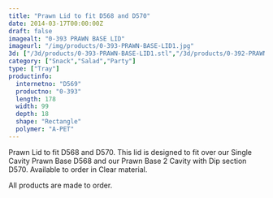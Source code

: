 ```yaml
---
title: "Prawn Lid to fit D568 and D570"
date: 2014-03-17T00:00:00Z
draft: false
imagealt: "0-393 PRAWN BASE LID"
imageurl: "/img/products/0-393-PRAWN-BASE-LID1.jpg"
3d: ["/3d/products/0-393-PRAWN-BASE-LID1.stl","/3d/products/0-392-PRAWN-BASE-SIGLE-CAV2.stl"]
category: ["Snack","Salad","Party"]
type: ["Tray"]
productinfo:
  internetno: "D569"
  productno: "0-393"
  length: 178
  width: 99
  depth: 18
  shape: "Rectangle"
  polymer: "A-PET"
---
```

Prawn Lid to fit D568 and D570. This lid is designed to fit over our Single Cavity Prawn Base D568 and our Prawn Base 2 Cavity with Dip section D570. Available to order in Clear material.

All products are made to order.